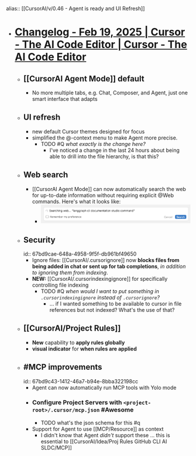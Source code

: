 alias:: [[CursorAI/v/0.46 - Agent is ready and UI Refresh]]

- # [Changelog - Feb 19, 2025 | Cursor - The AI Code Editor | Cursor - The AI Code Editor](https://www.cursor.com/changelog/agent-is-ready-and-ui-refresh)
	- ## [[CursorAI Agent Mode]] default
		- No more multiple tabs, e.g. Chat, Composer, and Agent, just one smart interface that adapts
	- ## UI refresh
		- new default Cursor themes designed for focus
		- simplified the @-context menu to make Agent more precise.
			- TODO #Q *what exactly is the change here?*
				- I've noticed a change in the last 24 hours about being able to drill into the file hierarchy, is that this?
	- ## Web search
		- [[CursorAI Agent Mode]] can now automatically search the web for up-to-date information without requiring explicit @Web commands. Here's what it looks like:
			- ![image.png](../assets/image_1740514763944_0.png)
	- ## Security
	  id:: 67bd9cae-648a-4958-9f5f-db961bf49650
		- Ignore files: [[CursorAI/.cursorignore]] now **blocks files from being added in chat or sent up for tab completions**, *in addition to ignoring them from indexing*.
		- **NEW:** [[CursorAI/.cursorindexingignore]] for specifically controlling file indexing
			- TODO #Q *when would I want to put something in `.cursorindexingignore` instead of `.cursorignore`?*
				- ... if I wanted something to be available to cursor in file references but not indexed? What's the use of that?
	- ## [[CursorAI/Project Rules]]
		- **New** capability to **apply rules globally**
		- **visual indicator** for **when rules are applied**
	- ## #MCP improvements
	  id:: 67bd9c43-1412-46a7-b94e-8bba322198cc
		- Agent can now automatically run MCP tools with Yolo mode
		- ### Configure Project Servers with `<project-root>/.cursor/mcp.json` #Awesome
			- TODO what's the json schema for this #q
		- Support for Agent to use [[MCP/Resource]] as context
			- I didn't know that Agent *didn't* support these ... this is essential to [[CursorAI/Idea/Proj Rules GitHub CLI AI SLDC/MCP]]